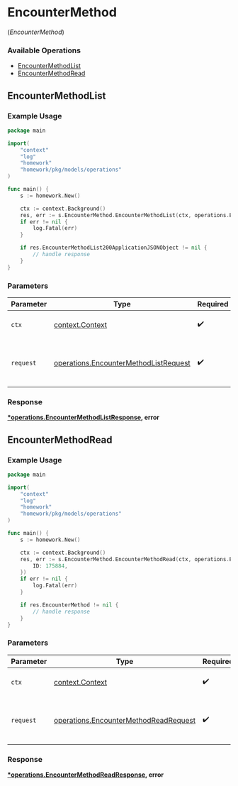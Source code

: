 # EncounterMethod
(*EncounterMethod*)

### Available Operations

* [EncounterMethodList](#encountermethodlist)
* [EncounterMethodRead](#encountermethodread)

## EncounterMethodList

### Example Usage

```go
package main

import(
	"context"
	"log"
	"homework"
	"homework/pkg/models/operations"
)

func main() {
    s := homework.New()

    ctx := context.Background()
    res, err := s.EncounterMethod.EncounterMethodList(ctx, operations.EncounterMethodListRequest{})
    if err != nil {
        log.Fatal(err)
    }

    if res.EncounterMethodList200ApplicationJSONObject != nil {
        // handle response
    }
}
```

### Parameters

| Parameter                                                                                      | Type                                                                                           | Required                                                                                       | Description                                                                                    |
| ---------------------------------------------------------------------------------------------- | ---------------------------------------------------------------------------------------------- | ---------------------------------------------------------------------------------------------- | ---------------------------------------------------------------------------------------------- |
| `ctx`                                                                                          | [context.Context](https://pkg.go.dev/context#Context)                                          | :heavy_check_mark:                                                                             | The context to use for the request.                                                            |
| `request`                                                                                      | [operations.EncounterMethodListRequest](../../models/operations/encountermethodlistrequest.md) | :heavy_check_mark:                                                                             | The request object to use for the request.                                                     |


### Response

**[*operations.EncounterMethodListResponse](../../models/operations/encountermethodlistresponse.md), error**


## EncounterMethodRead

### Example Usage

```go
package main

import(
	"context"
	"log"
	"homework"
	"homework/pkg/models/operations"
)

func main() {
    s := homework.New()

    ctx := context.Background()
    res, err := s.EncounterMethod.EncounterMethodRead(ctx, operations.EncounterMethodReadRequest{
        ID: 175884,
    })
    if err != nil {
        log.Fatal(err)
    }

    if res.EncounterMethod != nil {
        // handle response
    }
}
```

### Parameters

| Parameter                                                                                      | Type                                                                                           | Required                                                                                       | Description                                                                                    |
| ---------------------------------------------------------------------------------------------- | ---------------------------------------------------------------------------------------------- | ---------------------------------------------------------------------------------------------- | ---------------------------------------------------------------------------------------------- |
| `ctx`                                                                                          | [context.Context](https://pkg.go.dev/context#Context)                                          | :heavy_check_mark:                                                                             | The context to use for the request.                                                            |
| `request`                                                                                      | [operations.EncounterMethodReadRequest](../../models/operations/encountermethodreadrequest.md) | :heavy_check_mark:                                                                             | The request object to use for the request.                                                     |


### Response

**[*operations.EncounterMethodReadResponse](../../models/operations/encountermethodreadresponse.md), error**

